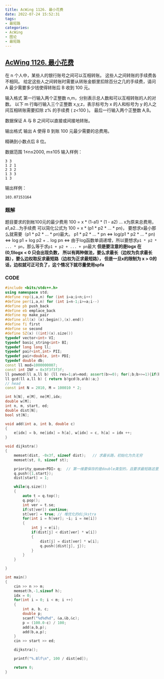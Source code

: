 ```yaml
---
title: AcWing 1126. 最小花费
date: 2022-07-24 15:52:31
tags:
- 最短路
categories: 
- AcWing
- 图论
- 最短路
---
```


## [AcWing 1126. 最小花费](https://www.acwing.com/problem/content/1128/)
在 n 个人中，某些人的银行账号之间可以互相转账。
这些人之间转账的手续费各不相同。
给定这些人之间转账时需要从转账金额里扣除百分之几的手续费，请问 A 最少需要多少钱使得转账后 B 收到 100 元。

输入格式
第一行输入两个正整数 n,m，分别表示总人数和可以互相转账的人的对数。
以下 m 行每行输入三个正整数 x,y,z，表示标号为 x 的人和标号为 y 的人之间互相转账需要扣除 z% 的手续费 ( z<100 )。
最后一行输入两个正整数 A,B。

数据保证 A 与 B 之间可以直接或间接地转账。

输出格式
输出 A 使得 B 到账 100 元最少需要的总费用。

精确到小数点后 8 位。

数据范围
1≤n≤2000,
m≤105
输入样例：
```
3 3
1 2 1
2 3 2
1 3 3
1 3
```
输出样例：
```
103.07153164
```

### 题解
题目要求的到帐100元的最少费用
100 = x * (1-a1) * (1 - a2) ... x为原来总费用，a1,a2...为手续费
可以简化公式为 100 = x * (p1 * p2 * ... * pn)， 要想求x最小那么就需要（p1 * p2 * ... * pn)最大。
p1 * p2 * ... * pn <=> log(p1 * p2 * ... * pn) <=> log p1 + log p2 + .. log pn
<=> 由于log函数单调递增，所以要想求`p1 * p2 * ... * pn`，那么等于求`p1 + p2 + ... + pn`最大
**但是要注意的是logx 在 (0,1)logx < 0 只会出现负数， 所以有两种做法，要么求最长（边权为负求最长路），要么边权取反求最短路（边权为正求最短路）， 但是一旦x的限制为 x > 0的话，边权就可正可负了，这个情况下就尽量使用spfa**

### CODE
```C++
#include <bits/stdc++.h>
using namespace std;
#define rep(i,a,n) for (int i=a;i<n;i++)
#define per(i,a,n) for (int i=n-1;i>=a;i--)
#define pb push_back
#define eb emplace_back
#define mp make_pair
#define all(x) (x).begin(),(x).end()
#define fi first
#define se second
#define SZ(x) ((int)(x).size())
typedef vector<int> VI;
typedef basic_string<int> BI;
typedef long long ll;
typedef pair<int,int> PII;
typedef pair<double, int> PDI;
typedef double db;
const ll mod=1000000007;
const int INF = 0x3f3f3f3f;
ll powmod(ll a,ll b) {ll res=1;a%=mod; assert(b>=0); for(;b;b>>=1){if(b&1)res=res*a%mod;a=a*a%mod;}return res;}
ll gcd(ll a,ll b) { return b?gcd(b,a%b):a;}
// head
const int N = 2010, M = 100010 * 2;

int h[N], e[M], ne[M],idx;
double w[M];
int n, m, start, ed;
double dist[N];
bool st[N];

void add(int a, int b, double c)
{
    e[idx] = b, ne[idx] = h[a], w[idx] = c, h[a] = idx ++;
}

void dijkstra()
{
    memset(dist, -0x3f, sizeof dist);   // 求最长路，初始化为负无穷
    memset(st, 0, sizeof st);

    priority_queue<PDI> q;  // 第一维要保存的是double类型的，且要求最短路这里是大根堆
    q.push({1,start});
    dist[start] = 1;

    while(q.size())
    {
        auto t = q.top();
        q.pop();
        int ver = t.se;
        if(st[ver]) continue;
        st[ver] = true; // 堆优化的dijkstra
        for(int i = h[ver]; ~i; i = ne[i])
        {
            int j = e[i];
            if(dist[j] < dist[ver] * w[i])
            {
                dist[j] = dist[ver] * w[i];
                q.push({dist[j], j});
            }
        }
    }

}

int main()
{
    cin >> n >> m;
    memset(h,-1,sizeof h);
    idx = 0;
    for(int i = 0; i < m; i ++)
    {
        int a, b, c;
        double p;
        scanf("%d%d%d", &a,&b,&c);
        p = (100.0-c) / 100;
        add(a,b,p);
        add(b,a,p);  
    }
    cin >> start >> ed;

    dijkstra();

    printf("%.8lf\n", 100 / dist[ed]);

    return 0;
}
```